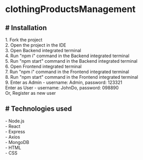 # clothingProductsManagement

<h2># Installation</h2>
1. Fork the project
<br />
2. Open the project in the IDE
<br />
3. Open Backend integrated terminal
<br />
4. Run "npm i" command in the Backend integrated terminal
<br />
5. Run "npm start" command in the Backend integrated terminal
<br />
6. Open Frontend integrated terminal
<br />
7. Run "npm i" command in the Frontend integrated terminal
<br />
8. Run "npm start" command in the Frontend integrated terminal
<br>
9. Enter as Admin - username: Admin, password: 123321
<br>
Enter as User - username: JohnDo, password: 098890
<br/>
Or, Register as new user
<br/>
<h2># Technologies used</h2>
- Node.js
<br />
- React
<br />
- Express
<br />
- Axios
<br />
- MongoDB
<br />
- HTML
<br />
- CSS
